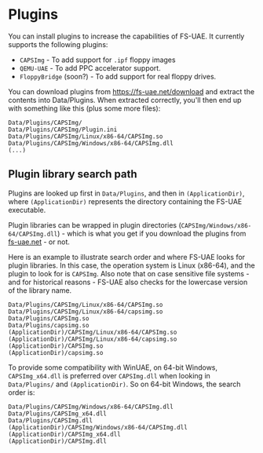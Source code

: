 # Plugins

You can install plugins to increase the capabilities of FS-UAE. It currently supports the following plugins:

- `CAPSImg` - To add support for `.ipf` floppy images
- `QEMU-UAE` - To add PPC accelerator support.
- `FloppyBridge` (soon?) - To add support for real floppy drives.

You can download plugins from https://fs-uae.net/download and extract the contents into Data/Plugins. When extracted correctly, you'll then end up with something like this (plus some more files):
```
Data/Plugins/CAPSImg/
Data/Plugins/CAPSImg/Plugin.ini
Data/Plugins/CAPSImg/Linux/x86-64/CAPSImg.so
Data/Plugins/CAPSImg/Windows/x86-64/CAPSImg.dll
(...)
```

## Plugin library search path

Plugins are looked up first in `Data/Plugins`, and then in `(ApplicationDir)`, where `(ApplicationDir)` represents the directory containing the FS-UAE executable.

Plugin libraries can be wrapped in plugin directories (`CAPSImg/Windows/x86-64/CAPSImg.dll`) - which is what you get if you download the plugins from [fs-uae.net](https://fs-uae.net) - or not.

Here is an example to illustrate search order and where FS-UAE looks for plugin libraries. In this case, the operation system is Linux (x86-64), and the plugin to look for is `CAPSImg`.  Also note that on case sensitive file systems - and for historical reasons - FS-UAE also checks for the lowercase version of the library name.

```
Data/Plugins/CAPSImg/Linux/x86-64/CAPSImg.so
Data/Plugins/CAPSImg/Linux/x86-64/capsimg.so
Data/Plugins/CAPSImg.so
Data/Plugins/capsimg.so
(ApplicationDir)/CAPSImg/Linux/x86-64/CAPSImg.so
(ApplicationDir)/CAPSImg/Linux/x86-64/capsimg.so
(ApplicationDir)/CAPSImg.so
(ApplicationDir)/capsimg.so
```

To provide some compatibility with WinUAE, on 64-bit Windows, `CAPSImg_x64.dll` is preferred over `CAPSImg.dll` when looking in  `Data/Plugins/` and `(ApplicationDir)`. So on 64-bit Windows, the search order is:

```
Data/Plugins/CAPSImg/Windows/x86-64/CAPSImg.dll
Data/Plugins/CAPSImg_x64.dll
Data/Plugins/CAPSImg.dll
(ApplicationDir)/CAPSImg/Windows/x86-64/CAPSImg.dll
(ApplicationDir)/CAPSImg_x64.dll
(ApplicationDir)/CAPSImg.dll
```
